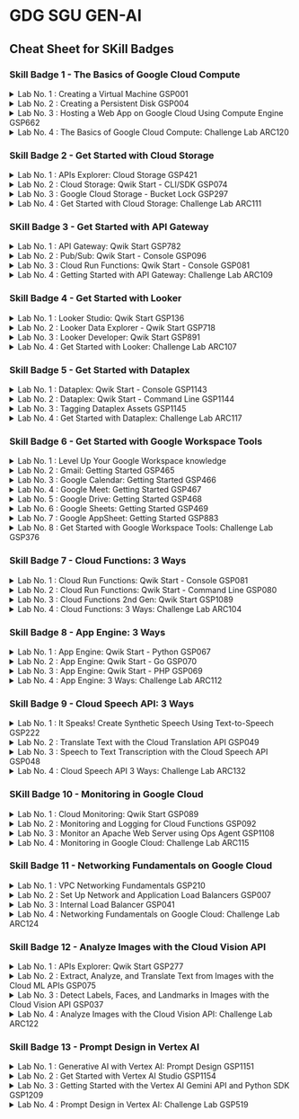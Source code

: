 # GDG SGU GEN-AI 

## Cheat Sheet for SKill Badges 

### Skill Badge 1 - The Basics of Google Cloud Compute

<details>
  <summary>Lab No. 1 : Creating a Virtual Machine  GSP001</summary>

  - **Step 1** : Start The lab 
  - **Step 2** : Open The Google Cloud Console into the incognative mode
  - **Step 3** : Login Using the username and Password given in the perticular lab
  - **Step 4** : Open the Google Cloud Console 
  - **Step 5** : Go to Lab instructions.
  - **Step 6** : Scroll down A little bit and u see the section called As shown in the image bellow

    <img src="./imges/001.png" alt="!ERROR"/> 

    ### Note : The Region and Zone might be different

  - **Step 7** : Copy And paste those 3 commands one by one in the google cloud console 
  - **Step 8** : Copy the Commands given below and paste it in the google cloud console 

  ```bash
    curl -LO raw.githubusercontent.com/QUICK-GCP-LAB/2-Minutes-Labs-Solutions/main/Creating%20a%20Virtual%20Machine/gsp001.sh
    sudo chmod +x gsp001.sh
    ./gsp001.sh
  ```

  - ### Lab is completed

  - ### Note : If You Having Any Trouble reffer this Video [Creating a Virtual Machine GSP001](https://www.youtube.com/watch?v=3wUSkRhedag) 

</details>

<details>
  <summary>Lab No. 2 : Creating a Persistent Disk GSP004</summary>

  - **Step 1** : Start The lab 
  - **Step 2** : Open The Google Cloud Console into the incognative mode
  - **Step 3** : Login Using the username and Password given in the perticular lab
  - **Step 4** : Open the Google Cloud Console 
  - **Step 5** : Go to Lab instructions.
  - **Step 6** : Scroll down A little bit and u see the section called As shown in the image bellow

    <img src="./imges/002.png" alt="!ERROR"/> 

    ### Note : The Region and Zone might be different

  - **Step 7** : Copy And paste those 3 commands one by one in the google cloud console 
  - **Step 8** : Copy the Commands given below and paste it in the google cloud console 

  ```bash
    curl -LO raw.githubusercontent.com/QUICK-GCP-LAB/2-Minutes-Labs-Solutions/main/Creating%20a%20Persistent%20Disk/gsp004.sh
    sudo chmod +x gsp004.sh
    ./gsp004.sh
  ```

  - ### Lab is completed

  - ### Note : If You Having Any Trouble reffer this Video [Creating a Persistent Disk GSP004](https://www.youtube.com/watch?v=oUnQLeuEDs8&t=16s)

</details>

<details>
  <summary>Lab No. 3 : Hosting a Web App on Google Cloud Using Compute Engine GSP662</summary>

  - **Step 1** : Start The lab 
  - **Step 2** : Open The Google Cloud Console into the incognative mode
  - **Step 3** : Login Using the username and Password given in the perticular lab
  - **Step 4** : Open the Google Cloud Console 
  - **Step 5** : Go to Lab instructions.
  - **Step 6** : Scroll down A little bit and u see the section called As shown in the image bellow

    <img src="./imges/003.png" alt="!ERROR"/> 

    ### Note : The Region and Zone might be different

  - **Step 7** : Copy And paste that commands in the google cloud console 
  - **Step 8** : Copy the Commands given below and paste it in the google cloud console 

  ```bash
    curl -LO raw.githubusercontent.com/QUICK-GCP-LAB/2-Minutes-Labs-Solutions/main/Hosting%20a%20Web%20App%20on%20Google%20Cloud%20Using%20Compute%20Engine/gsp662-1.sh
    sudo chmod +x gsp662-1.sh
    ./gsp662-1.sh
  ```
  - ### Check All Score Upto Task 6
  
  ```bash
    curl -LO raw.githubusercontent.com/QUICK-GCP-LAB/2-Minutes-Labs-Solutions/main/Hosting%20a%20Web%20App%20on%20Google%20Cloud%20Using%20Compute%20Engine/gsp662-2.sh
    sudo chmod +x gsp662-2.sh
    ./gsp662-2.sh
  ```

  - ### Lab is completed

  - ### Note : If You Having Any Trouble reffer this Video [Hosting a Web App on Google Cloud Using Compute Engine GSP662](https://www.youtube.com/watch?v=um0RpF0k070)

</details>
<details>
  <summary>Lab No. 4 : The Basics of Google Cloud Compute: Challenge Lab ARC120</summary>

  - **Step 1** : Start The lab 
  - **Step 2** : Open The Google Cloud Console into the incognative mode
  - **Step 3** : Login Using the username and Password given in the perticular lab
  - **Steo 4** : Go to Create a bucket from [Click Here](https://console.cloud.google.com/storage/create-bucket)
  - **Steo 5** : Go to Lab instructions.
  - **Steo 6** : Scroll down A little bit and u see the section called As shown in the image bellow
      <img src="./imges/004.png" alt="!ERROR"/> 
      ### Note : The `PROJECT_ID` migth be different and don't forget to copy `-bucket` also `PROJECT_ID-bucket`.
  - **Step 7** : Create the Bucket.
  - **Step 8** : Copy the Commands given below and paste it in the google cloud console 
  - ### Replace the `<YOUR_ZONE>` before pasting.
  ```bash
    export ZONE=<YOUR_ZONE>
  ```
  - **Steo 9** : For `<YOUR_ZONE>` Go to Lab instructions again.
  - **Steo 10** : Scroll down A little bit and u see the section called As shown in the image bellow
      <img src="./imges/005.png" alt="!ERROR"/> 
      ### Note : The `Zone` migth be different.

  - **Step 11** : Copy the Commands given below and paste it in the google cloud console 

  ```bash
    curl -LO raw.githubusercontent.com/QUICK-GCP-LAB/2-Minutes-Labs-Solutions/main/The%20Basics%20of%20Google%20Cloud%20Compute%20Challenge%20Lab/arc120.sh
    sudo chmod +x arc120.sh
    ./arc120.sh
  ```

  - ### Lab is completed

  - ### Note : If You Having Any Trouble reffer this Video [The Basics of Google Cloud Compute: Challenge Lab ARC120](https://www.youtube.com/watch?v=XAwPdcW5iZY) 

</details>

### Skill Badge 2 - Get Started with Cloud Storage 

<details>
  <summary>Lab No. 1 : APIs Explorer: Cloud Storage GSP421</summary>

  - **Step 1** : Start The lab 
  - We Need to Complete this Lab without the commands so follow this video [APIs Explorer: Cloud Storage GSP421](https://www.youtube.com/watch?v=M2kq4hF1PLo) 

</details>

<details>
  <summary>Lab No. 2 : Cloud Storage: Qwik Start - CLI/SDK GSP074</summary>

  - **Step 1** : Start The lab 
  - **Step 2** : Open The Google Cloud Console into the incognative mode
  - **Step 3** : Login Using the username and Password given in the perticular lab
  - **Step 4** : Open the Google Cloud Console 
  - **Step 5** : Go to Lab instructions.
  - **Step 6** : Scroll down A little bit and u see the section called As shown in the image bellow

    <img src="./imges/006.png" alt="!ERROR"/> 

    ### Note : The Region might be different

  - **Step 7** : Copy And paste that commands in the google cloud console 
  - **Step 8** : Copy the Commands given below and paste it in the google cloud console 

  ```bash
    curl -LO raw.githubusercontent.com/quiccklabs/Labs_solutions/master/Cloud%20Storage%20Qwik%20Start%20%20CLISDK/quicklabgsp074.sh
    sudo chmod +x quicklabgsp074.sh
    ./quicklabgsp074.sh
  ```

  - ### Lab is completed

  - ### Note : If You Having Any Trouble reffer this Video [Cloud Storage: Qwik Start - CLI/SDK GSP074](https://www.youtube.com/watch?v=MMWekrX-46M)

</details>

<details>
  <summary>Lab No. 3 : Google Cloud Storage - Bucket Lock GSP297</summary>

  - **Step 1** : Start The lab 
  - **Step 2** : Open The Google Cloud Console into the incognative mode
  - **Step 3** : Login Using the username and Password given in the perticular lab
  - **Step 4** : Open the Google Cloud Console 
  - **Step 5** : Go to Lab instructions.
  - **Step 6** : Scroll down A little bit and u see the section called As shown in the image bellow

    <img src="./imges/007.png" alt="!ERROR"/> 

    ### Note : The Region might be different

  - **Step 7** : Copy And paste that commands in the google cloud console 
  - **Step 8** : Copy the Commands given below and paste it in the google cloud console 

  ```bash
    curl -LO raw.githubusercontent.com/QUICK-GCP-LAB/2-Minutes-Labs-Solutions/main/Google%20Cloud%20Storage%20-%20Bucket%20Lock/gsp297.sh
    sudo chmod +x gsp297.sh
    ./gsp297.sh
  ```

  - ### Lab is completed

  - ### Note : If You Having Any Trouble reffer this Video [Google Cloud Storage - Bucket Lock GSP297](https://www.youtube.com/watch?v=ROLigBsAx3A)

</details>
<details>
  <summary>Lab No. 4 : Get Started with Cloud Storage: Challenge Lab ARC111</summary>

  - **Step 1** : Start The lab 
  - Follow this video [APIs Explorer: Cloud Storage GSP421](https://www.youtube.com/watch?v=M2kq4hF1PLo) 

</details>

### SKill Badge 3 - Get Started with API Gateway 

<details>
  <summary>Lab No. 1 : API Gateway: Qwik Start GSP782</summary>

  - **Step 1** : Start The lab 
  - **Step 2** : Open The Google Cloud Console into the incognative mode
  - **Step 3** : Login Using the username and Password given in the perticular lab
  - **Step 4** : Go to lab Insturctions.
  - **Steo 5** : Copy the Commands given below and paste it in the google cloud console 
  - **Steo 6** : Scroll down A little bit and u see the section called As shown in the image bellow
      <img src="./imges/008.png" alt="!ERROR"/> 
      ### Note : The `Region` migth be different.

  - **Step 7** : Copy the Commands given below and paste it in the google cloud console 

  ```bash
    curl -LO raw.githubusercontent.com/QUICK-GCP-LAB/2-Minutes-Labs-Solutions/main/API%20Gateway%20Qwik%20Start/gsp872.sh
    sudo chmod +x gsp872.sh
    ./gsp872.sh
  ```

  - ### Lab is completed

  - ### Note : If You Having Any Trouble reffer this Video [API Gateway: Qwik Start GSP782](https://www.youtube.com/watch?v=5Ae2ftnjJfM) 

</details>
<details>
  <summary>Lab No. 2 : Pub/Sub: Qwik Start - Console GSP096</summary>

  - **Step 1** : Start The lab 
  - **Step 2** : Open The Google Cloud Console into the incognative mode
  - **Step 3** : Login Using the username and Password given in the perticular lab
  - **Step 4** : Open the Google Cloud Console 
  - **Step 8** : Copy the Commands given below and paste it in the google cloud console 

  ```bash
    gcloud pubsub topics create myTopic
    gcloud  pubsub subscriptions create --topic myTopic MySub
  ```

  - ### Lab is completed

  - ### Note : If You Having Any Trouble reffer this Video [Pub/Sub: Qwik Start - Console GSP096](https://www.youtube.com/watch?v=cAoJDu1BcJA)

</details>
<details>
  <summary>Lab No. 3 : Cloud Run Functions: Qwik Start - Console GSP081</summary>

  - **Step 1** : Start The lab 
  - **Step 2** : Open The Google Cloud Console into the incognative mode
  - **Step 3** : Login Using the username and Password given in the perticular lab
  - **Step 4** : Copy the Commands given below and paste it in the google cloud console 
  - ### Replace the `<YOUR_REGION>` before pasting.
  ```bash
    export REGION=<YOUR_REGION>
  ```
  - **Steo 5** : For `<YOUR_REGION>` Go to Lab instructions again.
  - **Steo 6** : Scroll down A little bit and u see the section called As shown in the image bellow
      <img src="./imges/009.png" alt="!ERROR"/> 
      ### Note : The `Region` migth be different.

  - **Step 7** : Copy the Commands given below and paste it in the google cloud console 

  ```bash
    curl -LO raw.githubusercontent.com/QUICK-GCP-LAB/2-Minutes-Labs-Solutions/main/Cloud%20Functions%20Qwik%20Start%20-%20Console/gsp081.sh
    sudo chmod +x gsp081.sh
    ./gsp081.sh
  ```

  - ### Lab is completed

  - ### Note : If You Having Any Trouble reffer this Video [Cloud Run Functions: Qwik Start - Console GSP081](https://www.youtube.com/watch?v=-8vxVRA2ruk) 

</details>
<details>
  <summary>Lab No. 4 : Getting Started with API Gateway: Challenge Lab ARC109</summary>

  - **Step 1** : Start The lab 
  - **Step 2** : Open The Google Cloud Console into the incognative mode
  - **Step 3** : Login Using the username and Password given in the perticular lab
  - **Step 4** : Copy the Commands given below and paste it in the google cloud console 
  - ### Replace the `<YOUR_REGION>` before pasting.
  ```bash
    export REGION=<YOUR_REGION>
  ```
  - **Steo 5** : For `<YOUR_REGION>` Go to Lab instructions again.
  - **Steo 6** : Scroll down A little bit and u see the section called As shown in the image bellow
      <img src="./imges/010.png" alt="!ERROR"/> 
      ### Note : The `Region` migth be different.

  - **Step 7** : Copy the Commands given below and paste it in the google cloud console 

  ```bash
    curl -LO raw.githubusercontent.com/QUICK-GCP-LAB/2-Minutes-Labs-Solutions/main/Getting%20Started%20with%20API%20Gateway%20Challenge%20Lab/arc109.sh
    sudo chmod +x arc109.sh
    ./arc109.sh
  ```

  - ### Lab is completed

  - ### Note : If You Having Any Trouble reffer this Video [Getting Started with API Gateway: Challenge Lab ARC109](https://www.youtube.com/watch?v=iWRh0xCKwRQ) 

</details>

### Skill Badge 4 - Get Started with Looker 

<details>
  <summary>Lab No. 1 : Looker Studio: Qwik Start GSP136</summary>

  - **Step 1** : Start The lab 
  - We Need to Complete this Lab without the commands so follow this video [Looker Studio: Qwik Start GSP136](https://www.youtube.com/watch?v=NYra6SWFrwQ) 

</details>
<details>
  <summary>Lab No. 2 : Looker Data Explorer - Qwik Start GSP718</summary>

  - **Step 1** : Start The lab 
  - We Need to Complete this Lab without the commands so follow this video [Looker Data Explorer - Qwik Start GSP718](https://www.youtube.com/watch?v=uZaNj0Mpz4s) 

</details>
<details>
  <summary>Lab No. 3 : Looker Developer: Qwik Start GSP891</summary>

  - **Step 1** : Start The lab 
  - We Need to Complete this Lab without the commands so follow this video [Looker Developer: Qwik Start GSP891](https://www.youtube.com/watch?v=wNgUf8-XfLM) 

</details>
<details>
  <summary>Lab No. 4 : Get Started with Looker: Challenge Lab ARC107</summary>

  - **Step 1** : Start The lab 
  - We Need to Complete this Lab without the commands so follow this video [Get Started with Looker: Challenge Lab ARC107](https://www.youtube.com/watch?v=qdFwc3OY3nA) 

</details>

### Skill Badge 5 - Get Started with Dataplex 

<details>
  <summary>Lab No. 1 : Dataplex: Qwik Start - Console GSP1143</summary>

  - **Step 1** : Start The lab 
  - **Step 2** : Open The Google Cloud Console into the incognative mode
  - **Step 3** : Login Using the username and Password given in the perticular lab
  - **Step 4** : Copy the Commands given below and paste it in the google cloud console 
  - ### Replace the `<YOUR_REGION>` before pasting.
  ```bash
    export REGION=<YOUR_REGION>
  ```
  - **Steo 5** : For `<YOUR_REGION>` Go to Lab instructions again.
  - **Steo 6** : Scroll down A little bit and u see the section called As shown in the image bellow
      <img src="./imges/011.png" alt="!ERROR"/> 
      ### Note : The `Region` migth be different.

  - **Step 7** : Copy the Commands given below and paste it in the google cloud console 

  ```bash
    curl -LO raw.githubusercontent.com/QUICK-GCP-LAB/2-Minutes-Labs-Solutions/main/Dataplex%20Qwik%20Start%20-%20Console/gsp1143.sh
    sudo chmod +x gsp1143.sh
    ./gsp1143.sh
  ```

  - ### Lab is completed

  - ### Note : If You Having Any Trouble reffer this Video [Dataplex: Qwik Start - Console GSP1143](https://www.youtube.com/watch?v=yDQfs8fNBgM) 

</details>
<details>
  <summary>Lab No. 2 : Dataplex: Qwik Start - Command Line GSP1144</summary>

  - **Step 1** : Start The lab 
  - **Step 2** : Open The Google Cloud Console into the incognative mode
  - **Step 3** : Login Using the username and Password given in the perticular lab
  - **Step 4** : Copy the Commands given below and paste it in the google cloud console 
  - ### Replace the `<YOUR_REGION>` before pasting.
  ```bash
    export REGION=<YOUR_REGION>
  ```
  - **Steo 5** : For `<YOUR_REGION>` Go to Lab instructions again.
  - **Steo 6** : Scroll down A little bit and u see the section called As shown in the image bellow
      <img src="./imges/012.png" alt="!ERROR"/> 
      ### Note : The `Region` migth be different.

  - **Step 7** : Copy the Commands given below and paste it in the google cloud console 

  ```bash
    curl -LO raw.githubusercontent.com/QUICK-GCP-LAB/2-Minutes-Labs-Solutions/main/Dataplex%20Qwik%20Start%20-%20Command%20Line/gsp1144.sh
    sudo chmod +x gsp1144.sh
    ./gsp1144.sh
  ```

  - ### Lab is completed

  - ### Note : If You Having Any Trouble reffer this Video [Dataplex: Qwik Start - Command Line GSP1144](https://www.youtube.com/watch?v=GVKNYbTUDIU) 

</details>
<details>
  <summary>Lab No. 3 : Tagging Dataplex Assets GSP1145</summary>

  - **Step 1** : Start The lab 
  - **Step 2** : Open The Google Cloud Console into the incognative mode
  - **Step 3** : Login Using the username and Password given in the perticular lab
  - **Step 4** : Copy the Commands given below and paste it in the google cloud console 
  - ### Replace the `<YOUR_REGION>` before pasting.
  ```bash
    export REGION=<YOUR_REGION>
  ```
  - **Steo 5** : For `<YOUR_REGION>` Go to Lab instructions again.
  - **Steo 6** : Scroll down A little bit and u see the section called As shown in the image bellow
      <img src="./imges/013.png" alt="!ERROR"/> 
      ### Note : The `Region` migth be different.

  - **Step 7** : Copy the Commands given below and paste it in the google cloud console 

  ```bash
    curl -LO raw.githubusercontent.com/QUICK-GCP-LAB/2-Minutes-Labs-Solutions/main/Tagging%20Dataplex%20Assets/gsp1145.sh
    sudo chmod +x gsp1145.sh
    ./gsp1145.sh
  ```

  - ### Lab is completed

  - ### Note : If You Having Any Trouble reffer this Video [Tagging Dataplex Assets GSP1145](https://www.youtube.com/watch?v=s-3nNkkocdo) 

</details>
<details>
  <summary>Lab No. 4 :  Get Started with Dataplex: Challenge Lab ARC117</summary>

  - **Step 1** : Start The lab 
  - **Step 2** : Open The Google Cloud Console into the incognative mode
  - **Step 3** : Login Using the username and Password given in the perticular lab
  - **Step 4** : Copy the Commands given below and paste it in the google cloud console 
  - ### Replace the `<YOUR_REGION>` before pasting.
  ```bash
    export REGION=<YOUR_REGION>
  ```
  - **Steo 5** : For `<YOUR_REGION>` Go to Lab instructions again.
  - **Steo 6** : Scroll down A little bit and u see the section called As shown in the image bellow
      <img src="./imges/013.png" alt="!ERROR"/> 
      ### Note : The `Region` migth be different.

  - **Step 7** : Copy the Commands given below and paste it in the google cloud console 

  ```bash
    curl -LO raw.githubusercontent.com/QUICK-GCP-LAB/2-Minutes-Labs-Solutions/main/Get%20Started%20with%20Dataplex%20Challenge%20Lab/arc117.sh
    sudo chmod +x arc117.sh
    ./arc117.sh
  ```

  - ### Lab is completed

  - ### Note : If You Having Any Trouble reffer this Video [Get Started with Dataplex: Challenge Lab ARC117](https://www.youtube.com/watch?v=NzRcltfHzu0) 

</details>

### Skill Badge 6 - Get Started with Google Workspace Tools 

<details>
  <summary>Lab No. 1 : Level Up Your Google Workspace knowledge</summary>

  - **Step 1** : Only See The Youtube Video Shown in the 

</details>
<details>
  <summary>Lab No. 2 : Gmail: Getting Started GSP465</summary>

  - **Step 1** : Start The lab 
  - We Need to Complete this Lab without the commands so follow this video [Gmail: Getting Started GSP465](https://www.youtube.com/watch?v=saL_ibySVx4) 

</details>
<details>
  <summary>Lab No. 3 : Google Calendar: Getting Started GSP466</summary>

  - **Step 1** : Start The lab 
  - We Need to Complete this Lab without the commands so follow this video [Google Calendar: Getting Started GSP466](https://www.youtube.com/watch?v=SbkqZsuJXfE) 

</details> 
<details>
  <summary>Lab No. 4 : Google Meet: Getting Started GSP467</summary>

  - **Step 1** : Start The lab 
  - We Need to Complete this Lab without the commands so follow this video [Google Meet: Getting Started GSP467](https://www.youtube.com/watch?v=NT4f67Qxkb4) 

</details>
<details>
  <summary>Lab No. 5 : Google Drive: Getting Started GSP468</summary>

  - **Step 1** : Start The lab 
  - We Need to Complete this Lab without the commands so follow this video [Google Drive: Getting Started GSP468](https://www.youtube.com/watch?v=rDmB4_RrOXs) 

</details>
<details>
  <summary>Lab No. 6 : Google Sheets: Getting Started GSP469</summary>

  - **Step 1** : Start The lab 
  - We Need to Complete this Lab without the commands so follow this video [Google Sheets: Getting Started GSP469](https://www.youtube.com/watch?v=lEvXXHKHgiw) 

</details>
<details>
  <summary>Lab No. 7 : Google AppSheet: Getting Started GSP883</summary>

  - **Step 1** : Start The lab 
  - We Need to Complete this Lab without the commands so follow this video [Google AppSheet: Getting Started GSP883](https://www.youtube.com/watch?v=GHrGaNce6WE&t=2s) 

</details>
<details>
  <summary>Lab No. 8 : Get Started with Google Workspace Tools: Challenge Lab GSP376</summary>

  - **Step 1** : Start The lab 
  - We Need to Complete this Lab without the commands so follow this video [Google Sheets: Getting Started GSP469](https://www.youtube.com/watch?v=MXNF4k07aBg) 

</details>

### Skill Badge 7 - Cloud Functions: 3 Ways

<details>
  <summary>Lab No. 1 : Cloud Run Functions: Qwik Start - Console GSP081</summary>

  - **Step 1** : Start The lab 
  - **Step 2** : Open The Google Cloud Console into the incognative mode
  - **Step 3** : Login Using the username and Password given in the perticular lab
  - **Step 4** : Copy the Commands given below and paste it in the google cloud console 
  - ### Replace the `<YOUR_REGION>` before pasting.
  ```bash
    export REGION=<YOUR_REGION>
  ```
  - **Steo 5** : For `<YOUR_REGION>` Go to Lab instructions again.
  - **Steo 6** : Scroll down A little bit and u see the section called As shown in the image bellow
      <img src="./imges/014.png" alt="!ERROR"/> 
      ### Note : The `Region` migth be different.

  - **Step 7** : Copy the Commands given below and paste it in the google cloud console 

  ```bash
    curl -LO raw.githubusercontent.com/quiccklabs/Labs_solutions/master/Cloud%20Functions%20Qwik%20Start%20%20Console/quicklabsgsp081.sh
    sudo chmod +x quicklabsgsp081.sh
    ./quicklabsgsp081.sh    
  ```

  - ### Lab is completed

  - ### Note : If You Having Any Trouble reffer this Video [Cloud Run Functions: Qwik Start - Console GSP081](https://www.youtube.com/watch?v=URAbi1yqwNE) 

</details>
<details>
  <summary>Lab No. 2 : Cloud Run Functions: Qwik Start - Command Line GSP080</summary>

  - **Step 1** : Start The lab 
  - **Step 2** : Open The Google Cloud Console into the incognative mode
  - **Step 3** : Login Using the username and Password given in the perticular lab
  - **Step 4** : Copy the Commands given below and paste it in the google cloud console 
  - ### Replace the `<YOUR_REGION>` before pasting.
  ```bash
    export REGION=<YOUR_REGION>
  ```
  - **Steo 5** : For `<YOUR_REGION>` Go to Lab instructions again.
  - **Steo 6** : Scroll down A little bit and u see the section called As shown in the image bellow
      <img src="./imges/015.png" alt="!ERROR"/> 
      ### Note : The `Region` migth be different.

  - **Step 7** : Copy the Commands given below and paste it in the google cloud console 

  ```bash
    curl -LO raw.githubusercontent.com/quiccklabs/Labs_solutions/master/Cloud%20Functions%20Qwik%20Start%20Command%20Line/quicklabgsp080.sh
    sudo chmod +x quicklabgsp080.sh
    ./quicklabgsp080.sh  
  ```

  - ### Lab is completed

  - ### Note : If You Having Any Trouble reffer this Video [Cloud Run Functions: Qwik Start - Console GSP081](https://www.youtube.com/watch?v=URAbi1yqwNE) 

</details>
<details>
  <summary>Lab No. 3 : Cloud Functions 2nd Gen: Qwik Start GSP1089</summary>

  - **Step 1** : Start The lab 
  - **Step 2** : Open The Google Cloud Console into the incognative mode
  - **Step 3** : Login Using the username and Password given in the perticular lab
  - **Step 4** : Copy the Commands given below and paste it in the google cloud console 

  ```bash
    curl -LO raw.githubusercontent.com/QUICK-GCP-LAB/2-Minutes-Labs-Solutions/main/Cloud%20Functions%202nd%20Gen%20Qwik%20Start/gsp1089-1.sh
    sudo chmod +x gsp1089-1.sh
    ./gsp1089-1.sh
  ```
  - ### Check All Score Upto Task 6
  
  - **Step 5** : Copy the Commands given below and paste it in the google cloud console 

  ```bash
    curl -LO raw.githubusercontent.com/QUICK-GCP-LAB/2-Minutes-Labs-Solutions/main/Cloud%20Functions%202nd%20Gen%20Qwik%20Start/gsp1089-2.sh    
    sudo chmod +x gsp1089-2.sh
    ./gsp1089-2.sh
  ```

  - ### Lab is completed

  - ### Note : If You Having Any Trouble reffer this Video [Cloud Functions 2nd Gen: Qwik Start GSP1089](https://www.youtube.com/watch?v=mTFfyHjp5rw) 

</details>
<details>
  <summary>Lab No. 4 : Cloud Functions: 3 Ways: Challenge Lab ARC104</summary>

  - **Step 1** : Start The lab 
  - **Step 2** : Open The Google Cloud Console into the incognative mode
  - **Step 3** : Login Using the username and Password given in the perticular lab
  - **Step 4** : Copy the Commands given below and paste it in the google cloud console 
  - ### Replace the `<YOUR_REGION>` before pasting.
  ```bash
    export HTTP_FUNCTION=<YOUR_HTTP_FUNCTION>
    export FUNCTION_NAME=<YOUR_FUNCTION_NAME>
    export REGION=<YOUR_REGION>
  ```
  - **Steo 5** : For `<YOUR_HTTP_FUNCTION>,<YOUR_FUNCTION_NAME>,<YOUR_REGION>` Go to Lab instructions again.
  - **Steo 6** : Scroll down A little bit and u see the section called As shown in the image bellow
      <img src="./imges/016.png" alt="!ERROR"/> 
      ### Note : The `Http Function, function, Region` migth be different.

  - **Step 7** : Copy the Commands given below and paste it in the google cloud console 

  ```bash
    curl -LO raw.githubusercontent.com/QUICK-GCP-LAB/2-Minutes-Labs-Solutions/main/Cloud%20Functions%203%20Ways%20Challenge%20Lab/arc104.sh
    sudo chmod +x arc104.sh
    ./arc104.sh
  ```

  - ### Lab is completed

  - ### Note : If You Having Any Trouble reffer this Video [Cloud Functions: 3 Ways: Challenge Lab ARC104](https://www.youtube.com/watch?v=fPVslkWDTGg) 

</details>

### Skill Badge 8 - App Engine: 3 Ways 

<details>
  <summary>Lab No. 1 : App Engine: Qwik Start - Python GSP067</summary>

  - **Step 1** : Start The lab 
  - **Step 2** : Open The Google Cloud Console into the incognative mode
  - **Step 3** : Login Using the username and Password given in the perticular lab
  - **Step 4** : Copy the Commands given below and paste it in the google cloud console 
  - ### Replace the `<YOUR_REGION>` before pasting.
  ```bash
    export REGION=<YOUR_REGION>
  ```
  - **Steo 5** : For `<YOUR_REGION>` Go to Lab instructions again.
  - **Steo 6** : Scroll down A little bit and u see the section called As shown in the image bellow
      <img src="./imges/017.png" alt="!ERROR"/> 
      ### Note : The `Region` migth be different.

  - **Step 7** : Copy the Commands given below and paste it in the google cloud console 

  ```bash
    curl -LO raw.githubusercontent.com/QUICK-GCP-LAB/2-Minutes-Labs-Solutions/main/App%20Engine%20Qwik%20Start%20-%20Python/gsp067.sh
    sudo chmod +x gsp067.sh
    ./gsp067.sh
  ```

  - ### Lab is completed

  - ### Note : If You Having Any Trouble reffer this Video [App Engine: Qwik Start - Python GSP067](https://www.youtube.com/watch?v=Lq7ZW37tUIM) 

</details>
<details>
  <summary>Lab No. 2 : App Engine: Qwik Start - Go GSP070</summary>

  - **Step 1** : Start The lab 
  - **Step 2** : Open The Google Cloud Console into the incognative mode
  - **Step 3** : Login Using the username and Password given in the perticular lab
  - **Step 4** : Copy the Commands given below and paste it in the google cloud console 
  - ### Replace the `<YOUR_REGION>` before pasting.
  ```bash
    export REGION=<YOUR_REGION>
  ```
  - **Steo 5** : For `<YOUR_REGION>` Go to Lab instructions again.
  - **Steo 6** : Scroll down A little bit and u see the section called As shown in the image bellow
      <img src="./imges/017.png" alt="!ERROR"/> 
      ### Note : The `Region` migth be different.

  - **Step 7** : Copy the Commands given below and paste it in the google cloud console 

  ```bash
    curl -LO raw.githubusercontent.com/QUICK-GCP-LAB/2-Minutes-Labs-Solutions/main/App%20Engine%20Qwik%20Start%20-%20Go/gsp070.sh
    sudo chmod +x gsp070.sh
    ./gsp070.sh
  ```

  - ### Lab is completed

  - ### Note : If You Having Any Trouble reffer this Video [App Engine: Qwik Start - Go GSP070](https://www.youtube.com/watch?v=3cVxYis4Hj8) 

</details>
<details>
  <summary>Lab No. 3 : App Engine: Qwik Start - PHP GSP069</summary>

  - **Step 1** : Start The lab 
  - **Step 2** : Open The Google Cloud Console into the incognative mode
  - **Step 3** : Login Using the username and Password given in the perticular lab
  - **Step 4** : Copy the Commands given below and paste it in the google cloud console 
  - ### Replace the `<YOUR_REGION>` before pasting.
  ```bash
    export REGION=<YOUR_REGION>
  ```
  - **Steo 5** : For `<YOUR_REGION>` Go to Lab instructions again.
  - **Steo 6** : Scroll down A little bit and u see the section called As shown in the image bellow
      <img src="./imges/017.png" alt="!ERROR"/> 
      ### Note : The `Region` migth be different.

  - **Step 7** : Copy the Commands given below and paste it in the google cloud console 

  ```bash
    curl -LO raw.githubusercontent.com/quiccklabs/Labs_solutions/master/App%20Engine%20Qwik%20Start%20PHP/quicklabgsp069.sh
    sudo chmod +x quicklabgsp069.sh
    ./quicklabgsp069.sh
  ```

  - ### Lab is completed

  - ### Note : If You Having Any Trouble reffer this Video [App Engine: Qwik Start - PHP GSP069](https://www.youtube.com/watch?v=sxlXdG7sLy4) 

</details>
<details>
  <summary>Lab No. 4 : App Engine: 3 Ways: Challenge Lab ARC112</summary>

  - **Step 1** : Start The lab 
  - **Step 2** : Open The Google Cloud Console into the incognative mode
  - **Step 3** : Login Using the username and Password given in the perticular lab
  - **Step 4** : Copy the Commands given below and paste it in the google cloud console 
  - ### Replace the `<YOUR_MESSAGE>` before pasting.
  ```bash
    export MESSAGE=<YOUR_MESSAGE>
  ```
  - **Steo 5** : For `<YOUR_MESSAGE>` Go to Lab instructions again.
  - **Steo 6** : Scroll down A little bit and u see the section called As shown in the image bellow
      <img src="./imges/018.png" alt="!ERROR"/> 
      ### Note : The `MESSAGE` migth be different.

  - **Step 7** : Copy the Commands given below and paste it in the google cloud console 

  ```bash
    curl -LO raw.githubusercontent.com/QUICK-GCP-LAB/2-Minutes-Labs-Solutions/main/App%20Engine%203%20Ways%20Challenge%20Lab/arc112.sh
    sudo chmod +x arc112.sh 
    ./arc112.sh
  ```

  - ### Lab is completed

  - ### Note : If You Having Any Trouble reffer this Video [App Engine: 3 Ways: Challenge Lab ARC112](https://www.youtube.com/watch?v=sX1-LFEsizo) 

</details>

### Skill Badge 9 - Cloud Speech API: 3 Ways 

<details>
  <summary>Lab No. 1 : It Speaks! Create Synthetic Speech Using Text-to-Speech GSP222</summary>

  - **Step 1** : Start The lab 
  - **Step 2** : Open The Google Cloud Console into the incognative mode
  - **Step 3** : Login Using the username and Password given in the perticular lab
  - **Step 4** : Copy the Commands given below and paste it in the google cloud console 

  ```bash
    curl -LO raw.githubusercontent.com/quiccklabs/Labs_solutions/master/Create%20Synthetic%20Speech%20Using%20quicklab/quicklabgsp222.sh
    sudo chmod +x quicklabgsp222.sh
    ./quicklabgsp222.sh
  ```

  - ### Lab is completed

  - ### Note : If You Having Any Trouble reffer this Video [It Speaks! Create Synthetic Speech Using Text-to-Speech GSP222](https://www.youtube.com/watch?v=ZrC1bktIC9I) 

</details>
<details>
  <summary>Lab No. 2 : Translate Text with the Cloud Translation API GSP049</summary>

  - **Step 1** : Start The lab 
  - We Need to Complete this Lab without the commands so follow this video [Translate Text with the Cloud Translation API GSP049](https://www.youtube.com/watch?v=QIyAKsou5CM) 

</details>
<details>
  <summary>Lab No. 3 : Speech to Text Transcription with the Cloud Speech API GSP048</summary>

  - **Step 1** : Start The lab 
  - **Step 2** : Open The Google Cloud Console into the incognative mode
  - **Step 3** : Login Using the username and Password given in the perticular lab
  - **Step 4** : Copy the Commands given below and paste it in the google cloud console 

  ```bash
    curl -LO raw.githubusercontent.com/QUICK-GCP-LAB/2-Minutes-Labs-Solutions/main/Speech%20to%20Text%20Transcription%20with%20the%20Cloud%20Speech%20API/gsp048-1.sh   
    sudo chmod +x gsp048-1.sh
    ./gsp048-1.sh
  ```
  - ###  Now Check The Score Upto Task 3 then Process Next.
  
  - **Step 5** : Copy the Commands given below and paste it in the google cloud console 

  ```bash
    curl -LO raw.githubusercontent.com/QUICK-GCP-LAB/2-Minutes-Labs-Solutions/main/Speech%20to%20Text%20Transcription%20with%20the%20Cloud%20Speech%20API/gsp048-2.sh
    sudo chmod +x gsp048-2.sh
    ./gsp048-2.sh
  ```

  - ### Lab is completed

  - ### Note : If You Having Any Trouble reffer this Video [Speech to Text Transcription with the Cloud Speech API GSP048](https://www.youtube.com/watch?v=Hs4Gpdcb5WI) 

</details>
<details>
  <summary>Lab No. 4 : Cloud Speech API 3 Ways: Challenge Lab ARC132</summary>

  - **Step 1** : Start The lab 
  - Follow this video [Cloud Speech API 3 Ways: Challenge Lab ARC132](https://www.youtube.com/watch?v=eQIWNzs-0NA) 

</details>

### SKill Badge 10 - Monitoring in Google Cloud
<details>
  <summary>Lab No. 1 : Cloud Monitoring: Qwik Start GSP089</summary>

  - **Step 1** : Start The lab 
  - **Step 2** : Open The Google Cloud Console into the incognative mode
  - **Step 3** : Login Using the username and Password given in the perticular lab
  - **Step 4** : Copy the Commands given below and paste it in the google cloud console 
  - ### Replace the `<YOUR_ZONE>` before pasting.
  ```bash
    export ZONE=<YOUR_ZONE>
  ```
  - **Steo 5** : For `<YOUR_ZONE>` Go to Lab instructions again.
  - **Steo 6** : Scroll down A little bit and u see the section called As shown in the image bellow
      <img src="./imges/019.png" alt="!ERROR"/> 
      ### Note : The `ZONE` migth be different.

  - **Step 7** : Copy the Commands given below and paste it in the google cloud console 

  ```bash
    curl -LO raw.githubusercontent.com/quiccklabs/Labs_solutions/master/Cloud%20Monitoring%20Qwik%20Start/quicklabgsp089.sh
    sudo chmod +x quicklabgsp089.sh
    ./quicklabgsp089.sh
  ```

  - ### Lab is completed

  - ### Note : If You Having Any Trouble reffer this Video [Cloud Monitoring: Qwik Start GSP089](https://www.youtube.com/watch?v=zdAb31ShwLU) 

</details>
<details>
  <summary>Lab No. 2 : Monitoring and Logging for Cloud Functions GSP092</summary>

  - **Step 1** : Start The lab 
  - **Step 2** : Open The Google Cloud Console into the incognative mode
  - **Step 3** : Login Using the username and Password given in the perticular lab
  - **Step 4** : Copy the Commands given below and paste it in the google cloud console 
  - ### Replace the `<YOUR_REGION>` before pasting.
  ```bash
    export REGION=<YOUR_REGION>
  ```
  - **Steo 5** : For `<YOUR_REGION>` Go to Lab instructions again.
  - **Steo 6** : Scroll down A little bit and u see the section called As shown in the image bellow
      <img src="./imges/019.png" alt="!ERROR"/> 
      ### Note : The `REGION` migth be different.

  - **Step 7** : Copy the Commands given below and paste it in the google cloud console 

  ```bash
    curl -LO raw.githubusercontent.com/QUICK-GCP-LAB/2-Minutes-Labs-Solutions/main/Monitoring%20and%20Logging%20for%20Cloud%20Functions/gsp092.sh
    sudo chmod +x gsp092.sh
    ./gsp092.sh
  ```

  - ### Lab is completed

  - ### Note : If You Having Any Trouble reffer this Video [Monitoring and Logging for Cloud Functions GSP092](https://www.youtube.com/watch?v=o9lvQ3_JI-E) 

</details>
<details>
  <summary>Lab No. 3 : Monitor an Apache Web Server using Ops Agent GSP1108</summary>

  - **Step 1** : Start The lab 
  - **Step 2** : Open The Google Cloud Console into the incognative mode
  - **Step 3** : Login Using the username and Password given in the perticular lab
  - **Step 4** : Copy the Commands given below and paste it in the google cloud console 

  ```bash
    curl -LO raw.githubusercontent.com/QUICK-GCP-LAB/2-Minutes-Labs-Solutions/refs/heads/main/Monitor%20an%20Apache%20Web%20Server%20using%20Ops%20Agent/gsp1108.sh
    sudo chmod +x gsp1108.sh
    ./gsp1108.sh
  ```

  - ### Lab is completed

  - ### Note : If You Having Any Trouble reffer this Video [Monitor an Apache Web Server using Ops Agent GSP1108](https://www.youtube.com/watch?v=9CJtp89CqRc) 

</details>
<details>
  <summary>Lab No. 4 : Monitoring in Google Cloud: Challenge Lab ARC115</summary>

  - **Step 1** : Start The lab 
  - Follow this video [Monitoring in Google Cloud: Challenge Lab ARC115](https://www.youtube.com/watch?v=cZJn_C_Ry4w) 

</details>

### Skill Badge 11 - Networking Fundamentals on Google Cloud 
<details>
  <summary>Lab No. 1 : VPC Networking Fundamentals GSP210</summary>

  - **Step 1** : Start The lab 
  - Follow this video [VPC Networking Fundamentals GSP210](https://www.youtube.com/watch?v=mFCTaOJ86zE) 

</details>
<details>
  <summary>Lab No. 2 : Set Up Network and Application Load Balancers GSP007</summary>

  - **Step 1** : Start The lab 
  - **Step 2** : Open The Google Cloud Console into the incognative mode
  - **Step 3** : Login Using the username and Password given in the perticular lab
  - **Step 4** : Copy the Commands given below and paste it in the google cloud console 
  - ### Replace the `<YOUR_ZONE>` before pasting.
  ```bash
    export ZONE=<YOUR_ZONE>
  ```
  - **Steo 5** : For `<YOUR_ZONE>` Go to Lab instructions again.
  - **Steo 6** : Scroll down A little bit and u see the section called As shown in the image bellow
      <img src="./imges/020.png" alt="!ERROR"/> 
      ### Note : The `ZONE` migth be different.

  - **Step 7** : Copy the Commands given below and paste it in the google cloud console 

  ```bash
    curl -LO raw.githubusercontent.com/QUICK-GCP-LAB/2-Minutes-Labs-Solutions/main/Set%20Up%20Network%20and%20HTTP%20Load%20Balancers/gsp007.sh
    sudo chmod +x gsp007.sh
    ./gsp007.sh
  ```

  - ### Lab is completed

  - ### Note : If You Having Any Trouble reffer this Video [Cloud Monitoring: Qwik Start GSP089](https://www.youtube.com/watch?v=zdAb31ShwLU) 

</details>
<details>
  <summary>Lab No. 3 : Internal Load Balancer GSP041</summary>

  - **Step 1** : Start The lab 
  - Follow this video [Internal Load Balancer GSP041](https://www.youtube.com/watch?v=refjyguVMYQ) 

</details>
<details>
  <summary>Lab No. 4 : Networking Fundamentals on Google Cloud: Challenge Lab ARC124</summary>

  - **Step 1** : Start The lab 
  - **Step 2** : Open The Google Cloud Console into the incognative mode
  - **Step 3** : Login Using the username and Password given in the perticular lab
  - **Step 4** : Copy the Commands given below and paste it in the google cloud console 
  - ### Replace the `<YOUR_ZONE>` before pasting.
  ```bash
    export ZONE=<YOUR_ZONE>
  ```
  - **Steo 5** : For `<YOUR_ZONE>` Go to Lab instructions again.
  - **Steo 6** : Scroll down A little bit and u see the section called As shown in the image bellow
      <img src="./imges/021.png" alt="!ERROR"/> 
      ### Note : The `ZONE` migth be different.

  - **Step 7** : Copy the Commands given below and paste it in the google cloud console 

  ```bash
    curl -LO raw.githubusercontent.com/QUICK-GCP-LAB/2-Minutes-Labs-Solutions/main/Networking%20Fundamentals%20on%20Google%20Cloud%20Challenge%20Lab/arc124.sh
    sudo chmod +x arc124.sh
    ./arc124.sh
  ```

  - ### Lab is completed

  - ### Note : If You Having Any Trouble reffer this Video [Cloud Monitoring: Qwik Start GSP089](https://www.youtube.com/watch?v=zdAb31ShwLU) 

</details>

### Skill Badge 12 - Analyze Images with the Cloud Vision API 

<details>
  <summary>Lab No. 1 : APIs Explorer: Qwik Start GSP277</summary>

  - **Step 1** : Start The lab 
  - **Step 2** : Open The Google Cloud Console into the incognative mode
  - **Step 3** : Login Using the username and Password given in the perticular lab
  - **Step 4** : Copy the Commands given below and paste it in the google cloud console 

  ```bash
    curl -LO raw.githubusercontent.com/quiccklabs/Labs_solutions/master/APIs%20Explorer%20Qwik%20Start/quicklabgsp277.sh    
    sudo chmod +x quicklabgsp277.sh
    ./quicklabgsp277.sh
  ```

  - ### Lab is completed

  - ### Note : If You Having Any Trouble reffer this Video [APIs Explorer: Qwik Start GSP277](https://www.youtube.com/watch?v=h9cyjXXE4b4) 

</details>
<details>
  <summary>Lab No. 2 : Extract, Analyze, and Translate Text from Images with the Cloud ML APIs GSP075</summary>

  - **Step 1** : Start The lab 
  - Follow this video [Extract, Analyze, and Translate Text from Images with the Cloud ML APIs GSP075](https://www.youtube.com/watch?v=5s4SWDj2jpA) 

</details>
<details>
  <summary>Lab No. 3 : Detect Labels, Faces, and Landmarks in Images with the Cloud Vision API GSP037</summary>

  - **Step 1** : Start The lab 
  - Follow this video [Detect Labels, Faces, and Landmarks in Images with the Cloud Vision API GSP037](https://www.youtube.com/watch?v=hmynvWhngh8) 

</details>
<details>
  <summary>Lab No. 4 : Analyze Images with the Cloud Vision API: Challenge Lab ARC122</summary>

  - **Step 1** : Start The lab 
  - Follow this video [DAnalyze Images with the Cloud Vision API: Challenge Lab ARC122](https://www.cloudskillsboost.google/course_templates/633/labs/461567) 

</details>

### Skill Badge 13 - Prompt Design in Vertex AI 
<details>
  <summary>Lab No. 1 : Generative AI with Vertex AI: Prompt Design GSP1151</summary>

  - **Step 1** : Start The lab 
  - Follow this video [Generative AI with Vertex AI: Prompt Design GSP1151](https://www.youtube.com/watch?v=h8wTc1lBQ7g) 

</details>
<details>
  <summary>Lab No. 2 : Get Started with Vertex AI Studio GSP1154</summary>

  - **Step 1** : Start The lab 
  - Follow this video [Get Started with Vertex AI Studio GSP1154](https://www.youtube.com/watch?v=KnORO2af2pA) 

</details>
<details>
  <summary>Lab No. 3 : Getting Started with the Vertex AI Gemini API and Python SDK GSP1209</summary>

  - **Step 1** : Start The lab 
  - Follow this video [Getting Started with the Vertex AI Gemini API and Python SDK GSP1209](https://www.youtube.com/watch?v=gtJ43Anb2HY) 

</details>
<details>
  <summary>Lab No. 4 : Prompt Design in Vertex AI: Challenge Lab GSP519</summary>

  - **Step 1** : Start The lab 
  - Follow this video [Prompt Design in Vertex AI: Challenge Lab GSP519](https://www.youtube.com/watch?v=p9ihOVulbM8) 

</details>